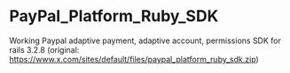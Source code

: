 PayPal_Platform_Ruby_SDK
========================

Working Paypal adaptive payment, adaptive account, permissions SDK for rails 3.2.8 (original: https://www.x.com/sites/default/files/paypal_platform_ruby_sdk.zip)